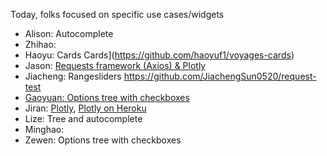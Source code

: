 Today, folks focused on specific use cases/widgets

* Alison: Autocomplete
* Zhihao: 
* Haoyu: Cards Cards](https://github.com/haoyuf1/voyages-cards)
* Jason: [Requests framework (Axios) & Plotly](https://github.com/JasonFang99/Voyage_Request_Test)
* Jiacheng: Rangesliders https://github.com/JiachengSun0520/request-test
* [Gaoyuan: Options tree with checkboxes](https://github.com/GoyaChen/my-app)
* Jiran: [Plotly](https://github.com/jirany/voyages_plotly), [Plotly on Heroku](https://intense-meadow-05287.herokuapp.com/)
* Lize: Tree and autocomplete
* Minghao:
* Zewen: Options tree with checkboxes

